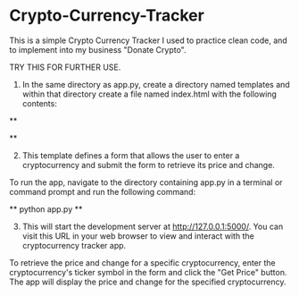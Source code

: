 # Crypto-Currency-Tracker
This is a simple Crypto Currency Tracker I used to practice clean code, and to implement into my business "Donate Crypto".


TRY THIS FOR FURTHER USE.

1. In the same directory as app.py, create a directory named templates and within that directory create a file named index.html with the following contents:

**
<!--
<!doctype html>
<html>
  <head>
    <title>Cryptocurrency Tracker</title>
  </head>
  <body>
    <h1>Cryptocurrency Tracker</h1>
    <form action="/price" method="get">
      <label for="currency">Enter a cryptocurrency:</label>
      <input type="text" name="currency" id="currency">
      <button type="submit">Get Price</button>
    </form>
  </body>
</html>
-->
**

2. This template defines a form that allows the user to enter a cryptocurrency and submit the form to retrieve its price and change.

To run the app, navigate to the directory containing app.py in a terminal or command prompt and run the following command:

**
python app.py
**

3. This will start the development server at http://127.0.0.1:5000/. You can visit this URL in your web browser to view and interact with the cryptocurrency tracker app.

To retrieve the price and change for a specific cryptocurrency, enter the cryptocurrency's ticker symbol in the form and click the "Get Price" button. The app will display the price and change for the specified cryptocurrency.
